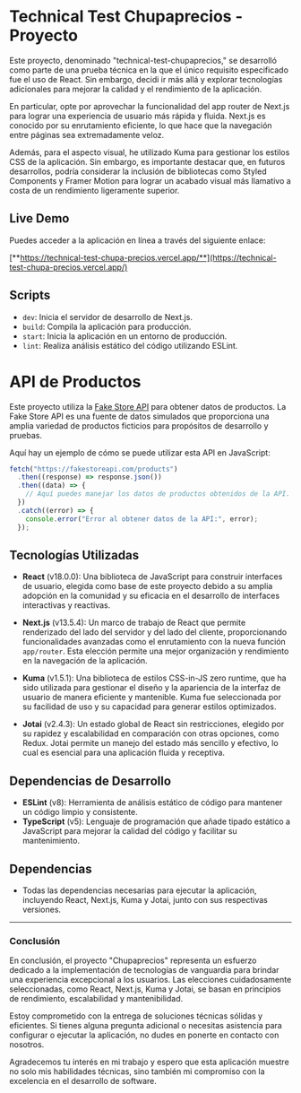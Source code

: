 # Technical Test Chupaprecios - Proyecto

Este proyecto, denominado "technical-test-chupaprecios," se desarrolló como parte de una prueba técnica en la que el único requisito especificado fue el uso de React. Sin embargo, decidi ir más allá y explorar tecnologías adicionales para mejorar la calidad y el rendimiento de la aplicación.

En particular, opte por aprovechar la funcionalidad del app router de Next.js para lograr una experiencia de usuario más rápida y fluida. Next.js es conocido por su enrutamiento eficiente, lo que hace que la navegación entre páginas sea extremadamente veloz.

Además, para el aspecto visual, he utilizado Kuma para gestionar los estilos CSS de la aplicación. Sin embargo, es importante destacar que, en futuros desarrollos, podría considerar la inclusión de bibliotecas como Styled Components y Framer Motion para lograr un acabado visual más llamativo a costa de un rendimiento ligeramente superior.

## Live Demo

Puedes acceder a la aplicación en línea a través del siguiente enlace:

[**https://technical-test-chupa-precios.vercel.app/**](https://technical-test-chupa-precios.vercel.app/)

## Scripts

- `dev`: Inicia el servidor de desarrollo de Next.js.
- `build`: Compila la aplicación para producción.
- `start`: Inicia la aplicación en un entorno de producción.
- `lint`: Realiza análisis estático del código utilizando ESLint.

# API de Productos

Este proyecto utiliza la [Fake Store API](https://fakestoreapi.com/products) para obtener datos de productos. La Fake Store API es una fuente de datos simulados que proporciona una amplia variedad de productos ficticios para propósitos de desarrollo y pruebas.

Aquí hay un ejemplo de cómo se puede utilizar esta API en JavaScript:

```javascript
fetch("https://fakestoreapi.com/products")
  .then((response) => response.json())
  .then((data) => {
    // Aquí puedes manejar los datos de productos obtenidos de la API.
  })
  .catch((error) => {
    console.error("Error al obtener datos de la API:", error);
  });
```

## Tecnologías Utilizadas

- **React** (v18.0.0): Una biblioteca de JavaScript para construir interfaces de usuario, elegida como base de este proyecto debido a su amplia adopción en la comunidad y su eficacia en el desarrollo de interfaces interactivas y reactivas.

- **Next.js** (v13.5.4): Un marco de trabajo de React que permite renderizado del lado del servidor y del lado del cliente, proporcionando funcionalidades avanzadas como el enrutamiento con la nueva función `app/router`. Esta elección permite una mejor organización y rendimiento en la navegación de la aplicación.

- **Kuma** (v1.5.1): Una biblioteca de estilos CSS-in-JS zero runtime, que ha sido utilizada para gestionar el diseño y la apariencia de la interfaz de usuario de manera eficiente y mantenible. Kuma fue seleccionada por su facilidad de uso y su capacidad para generar estilos optimizados.

- **Jotai** (v2.4.3): Un estado global de React sin restricciones, elegido por su rapidez y escalabilidad en comparación con otras opciones, como Redux. Jotai permite un manejo del estado más sencillo y efectivo, lo cual es esencial para una aplicación fluida y receptiva.

## Dependencias de Desarrollo

- **ESLint** (v8): Herramienta de análisis estático de código para mantener un código limpio y consistente.
- **TypeScript** (v5): Lenguaje de programación que añade tipado estático a JavaScript para mejorar la calidad del código y facilitar su mantenimiento.

## Dependencias

- Todas las dependencias necesarias para ejecutar la aplicación, incluyendo React, Next.js, Kuma y Jotai, junto con sus respectivas versiones.

---

### Conclusión

En conclusión, el proyecto "Chupaprecios" representa un esfuerzo dedicado a la implementación de tecnologías de vanguardia para brindar una experiencia excepcional a los usuarios. Las elecciones cuidadosamente seleccionadas, como React, Next.js, Kuma y Jotai, se basan en principios de rendimiento, escalabilidad y mantenibilidad.

Estoy comprometido con la entrega de soluciones técnicas sólidas y eficientes. Si tienes alguna pregunta adicional o necesitas asistencia para configurar o ejecutar la aplicación, no dudes en ponerte en contacto con nosotros.

Agradecemos tu interés en mi trabajo y espero que esta aplicación muestre no solo mis habilidades técnicas, sino también mi compromiso con la excelencia en el desarrollo de software.

